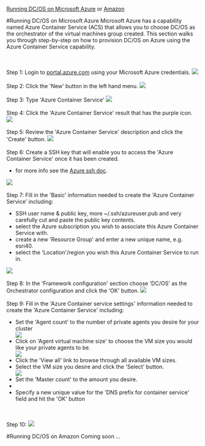 [Running DC/OS on Microsoft Azure](#azure) or [Amazon](#amazon)<br>

#<a name="azure"></a>Running DC/OS on Microsoft Azure
Microsoft Azure has a capability named Azure Container Service (ACS) that allows you to choose DC/OS as the orchestrator of the virtual machines group created.  This section walks you through step-by-step on how to provision DC/OS on Azure using the Azure Container Service capability.

<br><br>Step 1: Login to <a href="http://portal.azure.com">portal.azure.com</a> using your Microsoft Azure credentials.
<img src="../images/01-acs-setup/acs-create-01.png"/>
<br><br>Step 2: Click the 'New' button in the left hand menu.
<img src="../images/01-acs-setup/acs-create-02.png"/>
<br><br>Step 3: Type 'Azure Container Service'
<img src="../images/01-acs-setup/acs-create-03.png"/>
<br><br>Step 4: Click the 'Azure Container Service' result that has the purple icon.
<img src="../images/01-acs-setup/acs-create-04.png"/>
<br><br>Step 5: Review the 'Azure Container Service' description and click the 'Create' button.
<img src="../images/01-acs-setup/acs-create-05.png"/>
<br><br>Step 6: Create a SSH key that will enable you to access the 'Azure Container Service' once it has been created.<ul>
<li>for more info see the <a href="https://azure.microsoft.com/en-us/documentation/articles/virtual-machines-linux-ssh-from-linux/">Azure ssh doc</a>.</li></ul>
<img src="../images/01-acs-setup/acs-create-06.png"/>
<br><br>Step 7: Fill in the 'Basic' information needed to create the 'Azure Container Service' including:<ul>
<li>SSH user name & public key, more ~/.ssh/azureuser.pub and very carefully cut and paste the public key contents.</li>
<li>select the Azure subscription you wish to associate this Azure Container Service with.</li>
<li>create a new 'Resource Group' and enter a new unique name, e.g. esri40.</li>
<li>select the 'Location'/region you wish this Azure Container Service to run in.</li></ul>
<img src="../images/01-acs-setup/acs-create-07.png"/>
<br><br>Step 8: In the 'Framework configuration' section choose 'DC/OS' as the Orchestrator configuration and click the 'OK' button.
<img src="../images/01-acs-setup/acs-create-08.png"/>
<br><br>Step 9: Fill in the 'Azure Container service settings' information needed to create the 'Azure Container Service' including:<ul>
<li>Set the 'Agent count' to the number of private agents you desire for your cluster</li>
<img src="../images/01-acs-setup/acs-create-09.png"/>
<br><li>Click on 'Agent virtual machine size' to choose the VM size you would like your private agents to be.</li>
<img src="../images/01-acs-setup/acs-create-10.png"/>
<br><li>Click the 'View all' link to browse through all available VM sizes.</li>
<li>Select the VM size you desire and click the 'Select' button.</li>
<img src="../images/01-acs-setup/acs-create-11.png"/>
<br><li>Set the 'Master count' to the amount you desire.<li>
<li>Specify a new unique value for the 'DNS prefix for container service' field and hit the 'OK' button</li></ul>
<br><br>Step 10:
<img src="../images/01-acs-setup/acs-create-12.png"/>


#<a name="amazon">Running DC/OS on Amazon
Coming soon ...
